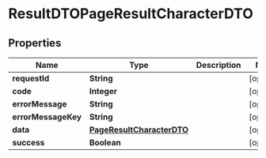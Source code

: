 

# ResultDTOPageResultCharacterDTO


## Properties

| Name | Type | Description | Notes |
|------------ | ------------- | ------------- | -------------|
|**requestId** | **String** |  |  [optional] |
|**code** | **Integer** |  |  [optional] |
|**errorMessage** | **String** |  |  [optional] |
|**errorMessageKey** | **String** |  |  [optional] |
|**data** | [**PageResultCharacterDTO**](PageResultCharacterDTO.md) |  |  [optional] |
|**success** | **Boolean** |  |  [optional] |




